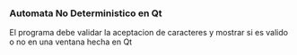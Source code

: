 ### Automata No Deterministico en Qt 

El programa debe validar la aceptacion de caracteres y mostrar si es valido o no en una ventana hecha en Qt 


